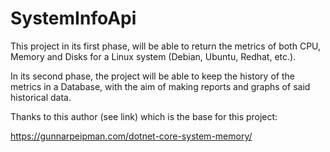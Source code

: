 # SystemInfoApi

This project in its first phase, will be able to return the metrics of both CPU, Memory and Disks for a Linux system (Debian, Ubuntu, Redhat, etc.).

In its second phase, the project will be able to keep the history of the metrics in a Database, with the aim of making reports and graphs of said historical data.

Thanks to this author (see link) which is the base for this project:

https://gunnarpeipman.com/dotnet-core-system-memory/
